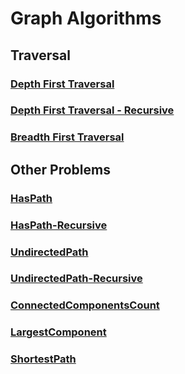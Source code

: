 # Graph Algorithms

## Traversal

### [Depth First Traversal](GraphAlgorithms.playground/Pages/DepthFirstTraversal.xcplaygroundpage/Contents.swift)

### [Depth First Traversal - Recursive](GraphAlgorithms.playground/Pages/DepthFirstTraversal-Recursive.xcplaygroundpage/Contents.swift)

### [Breadth First Traversal](GraphAlgorithms.playground/Pages/BreadthFirstTraversal.xcplaygroundpage/Contents.swift)

## Other Problems

### [HasPath](GraphAlgorithms.playground/Pages/HasPath.xcplaygroundpage/Contents.swift)

### [HasPath-Recursive](GraphAlgorithms.playground/Pages/HasPath-Recursive.xcplaygroundpage/Contents.swift)

### [UndirectedPath](GraphAlgorithms.playground/Pages/UndirectedPath.xcplaygroundpage/Contents.swift)

### [UndirectedPath-Recursive](GraphAlgorithms.playground/Pages/UndirectedPath-Recursive.xcplaygroundpage/Contents.swift)

### [ConnectedComponentsCount](GraphAlgorithms.playground/Pages/ConnectedComponentsCount.xcplaygroundpage/Contents.swift)

### [LargestComponent](GraphAlgorithms.playground/Pages/LargestComponent.xcplaygroundpage/Contents.swift)

### [ShortestPath](GraphAlgorithms.playground/Pages/ShortestPath.xcplaygroundpage/Contents.swift)

